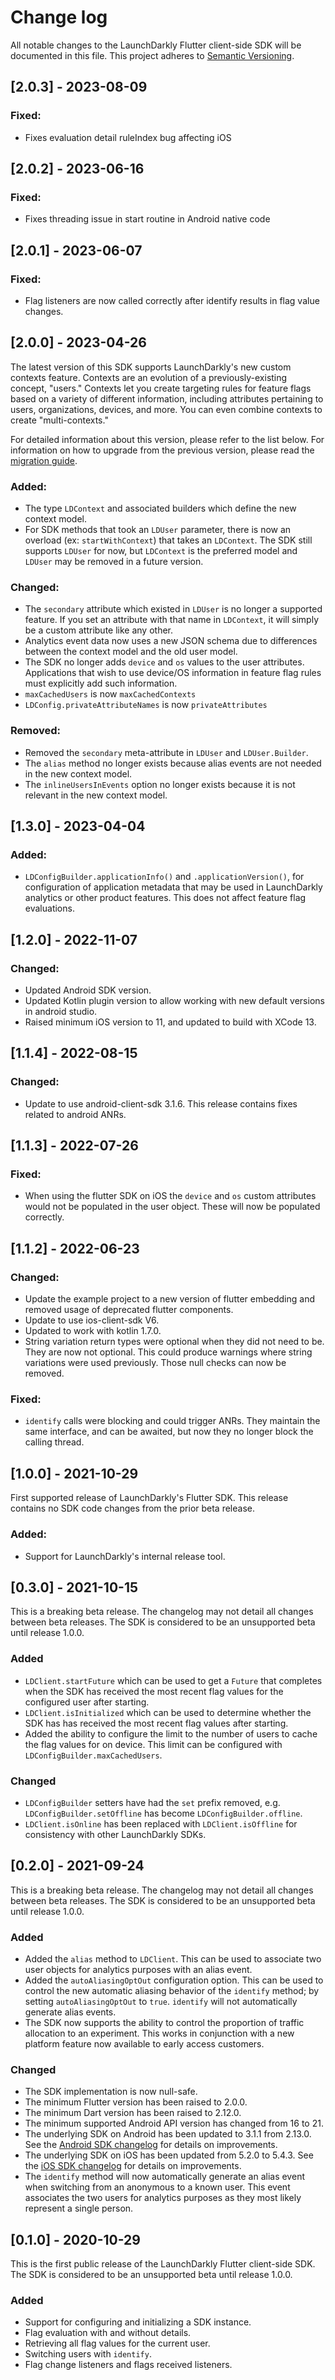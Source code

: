 # Change log

All notable changes to the LaunchDarkly Flutter client-side SDK will be documented in this file. This project adheres to [Semantic Versioning](https://semver.org).

## [2.0.3] - 2023-08-09
### Fixed:
- Fixes evaluation detail ruleIndex bug affecting iOS

## [2.0.2] - 2023-06-16
### Fixed:
- Fixes threading issue in start routine in Android native code

## [2.0.1] - 2023-06-07
### Fixed:
- Flag listeners are now called correctly after identify results in flag value changes.

## [2.0.0] - 2023-04-26
The latest version of this SDK supports LaunchDarkly's new custom contexts feature. Contexts are an evolution of a previously-existing concept, "users." Contexts let you create targeting rules for feature flags based on a variety of different information, including attributes pertaining to users, organizations, devices, and more. You can even combine contexts to create "multi-contexts." 

For detailed information about this version, please refer to the list below. For information on how to upgrade from the previous version, please read the [migration guide](https://docs.launchdarkly.com/sdk/client-side/flutter/migration-1-to-2).

### Added:
- The type `LDContext` and associated builders which define the new context model.
- For SDK methods that took an `LDUser` parameter, there is now an overload (ex: `startWithContext`) that takes an `LDContext`. The SDK still supports `LDUser` for now, but `LDContext` is the preferred model and `LDUser` may be removed in a future version.

### Changed:
- The `secondary` attribute which existed in `LDUser` is no longer a supported feature. If you set an attribute with that name in `LDContext`, it will simply be a custom attribute like any other.
- Analytics event data now uses a new JSON schema due to differences between the context model and the old user model.
- The SDK no longer adds `device` and `os` values to the user attributes. Applications that wish to use device/OS information in feature flag rules must explicitly add such information.
- `maxCachedUsers` is now `maxCachedContexts`
- `LDConfig.privateAttributeNames` is now `privateAttributes`

### Removed:
- Removed the `secondary` meta-attribute in `LDUser` and `LDUser.Builder`.
- The `alias` method no longer exists because alias events are not needed in the new context model.
- The `inlineUsersInEvents` option no longer exists because it is not relevant in the new context model.

## [1.3.0] - 2023-04-04
### Added:
- `LDConfigBuilder.applicationInfo()` and `.applicationVersion()`, for configuration of application metadata that may be used in LaunchDarkly analytics or other product features. This does not affect feature flag evaluations.

## [1.2.0] - 2022-11-07
### Changed:
- Updated Android SDK version.
- Updated Kotlin plugin version to allow working with new default versions in android studio.
- Raised minimum iOS version to 11, and updated to build with XCode 13.

## [1.1.4] - 2022-08-15
### Changed:
- Update to use android-client-sdk 3.1.6. This release contains fixes related to android ANRs.

## [1.1.3] - 2022-07-26
### Fixed:
- When using the flutter SDK on iOS the `device` and `os` custom attributes would not be populated in the user object. These will now be populated correctly.

## [1.1.2] - 2022-06-23
### Changed:
- Update the example project to a new version of flutter embedding and removed usage of deprecated flutter components.
- Update to use ios-client-sdk V6.
- Updated to work with kotlin 1.7.0.
- String variation return types were optional when they did not need to be. They are now not optional. This could produce warnings where string variations were used previously. Those null checks can now be removed.

### Fixed:
- `identify` calls were blocking and could trigger ANRs. They maintain the same interface, and can be awaited, but now they no longer block the calling thread.

## [1.0.0] - 2021-10-29
First supported release of LaunchDarkly's Flutter SDK. This release contains no SDK code changes from the prior beta release.

### Added:
- Support for LaunchDarkly's internal release tool.

## [0.3.0] - 2021-10-15
This is a breaking beta release. The changelog may not detail all changes between beta releases. The SDK is considered to be an unsupported beta until release 1.0.0.

### Added
- `LDClient.startFuture` which can be used to get a `Future` that completes when the SDK has received the most recent flag values for the configured user after starting.
- `LDClient.isInitialized` which can be used to determine whether the SDK has has received the most recent flag values after starting.
- Added the ability to configure the limit to the number of users to cache the flag values for on device. This limit can be configured with `LDConfigBuilder.maxCachedUsers`.

### Changed
- `LDConfigBuilder` setters have had the `set` prefix removed, e.g. `LDConfigBuilder.setOffline` has become `LDConfigBuilder.offline`.
- `LDClient.isOnline` has been replaced with `LDClient.isOffline` for consistency with other LaunchDarkly SDKs.

## [0.2.0] - 2021-09-24
This is a breaking beta release. The changelog may not detail all changes between beta releases. The SDK is considered to be an unsupported beta until release 1.0.0.

### Added
- Added the `alias` method to `LDClient`. This can be used to associate two user objects for analytics purposes with an alias event.
- Added the `autoAliasingOptOut` configuration option. This can be used to control the new automatic aliasing behavior of the `identify` method; by setting `autoAliasingOptOut` to `true`. `identify` will not automatically generate alias events.
- The SDK now supports the ability to control the proportion of traffic allocation to an experiment. This works in conjunction with a new platform feature now available to early access customers.

### Changed
- The SDK implementation is now null-safe.
- The minimum Flutter version has been raised to 2.0.0.
- The minimum Dart version has been raised to 2.12.0.
- The minimum supported Android API version has changed from 16 to 21.
- The underlying SDK on Android has been updated to 3.1.1 from 2.13.0. See the [Android SDK changelog](https://github.com/launchdarkly/android-client-sdk/releases) for details on improvements.
- The underlying SDK on iOS has been updated from 5.2.0 to 5.4.3. See the [iOS SDK changelog](https://github.com/launchdarkly/ios-client-sdk/releases) for details on improvements.
- The `identify` method will now automatically generate an alias event when switching from an anonymous to a known user. This event associates the two users for analytics purposes as they most likely represent a single person.

## [0.1.0] - 2020-10-29
This is the first public release of the LaunchDarkly Flutter client-side SDK. The SDK is considered to be an unsupported beta until release 1.0.0.

### Added
- Support for configuring and initializing a SDK instance.
- Flag evaluation with and without details.
- Retrieving all flag values for the current user.
- Switching users with `identify`.
- Flag change listeners and flags received listeners.
